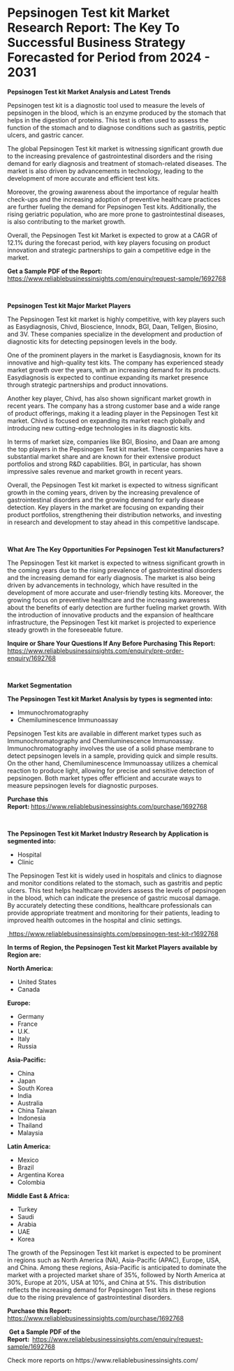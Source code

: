 <p><h1>Pepsinogen Test kit Market Research Report: The Key To Successful Business Strategy Forecasted for Period from 2024 - 2031</h1></p><p><strong>Pepsinogen Test kit Market Analysis and Latest Trends</strong></p>
<p><p>Pepsinogen test kit is a diagnostic tool used to measure the levels of pepsinogen in the blood, which is an enzyme produced by the stomach that helps in the digestion of proteins. This test is often used to assess the function of the stomach and to diagnose conditions such as gastritis, peptic ulcers, and gastric cancer.</p><p>The global Pepsinogen Test kit market is witnessing significant growth due to the increasing prevalence of gastrointestinal disorders and the rising demand for early diagnosis and treatment of stomach-related diseases. The market is also driven by advancements in technology, leading to the development of more accurate and efficient test kits.</p><p>Moreover, the growing awareness about the importance of regular health check-ups and the increasing adoption of preventive healthcare practices are further fueling the demand for Pepsinogen Test kits. Additionally, the rising geriatric population, who are more prone to gastrointestinal diseases, is also contributing to the market growth.</p><p>Overall, the Pepsinogen Test kit Market is expected to grow at a CAGR of 12.1% during the forecast period, with key players focusing on product innovation and strategic partnerships to gain a competitive edge in the market.</p></p>
<p><strong>Get a Sample PDF of the Report:&nbsp;</strong> <a href="https://www.reliablebusinessinsights.com/enquiry/request-sample/1692768">https://www.reliablebusinessinsights.com/enquiry/request-sample/1692768</a></p>
<p>&nbsp;</p>
<p><strong>Pepsinogen Test kit Major Market Players</strong></p>
<p><p>The Pepsinogen Test kit market is highly competitive, with key players such as Easydiagnosis, Chivd, Bioscience, Innodx, BGI, Daan, Tellgen, Biosino, and 3V. These companies specialize in the development and production of diagnostic kits for detecting pepsinogen levels in the body.</p><p>One of the prominent players in the market is Easydiagnosis, known for its innovative and high-quality test kits. The company has experienced steady market growth over the years, with an increasing demand for its products. Easydiagnosis is expected to continue expanding its market presence through strategic partnerships and product innovations.</p><p>Another key player, Chivd, has also shown significant market growth in recent years. The company has a strong customer base and a wide range of product offerings, making it a leading player in the Pepsinogen Test kit market. Chivd is focused on expanding its market reach globally and introducing new cutting-edge technologies in its diagnostic kits.</p><p>In terms of market size, companies like BGI, Biosino, and Daan are among the top players in the Pepsinogen Test kit market. These companies have a substantial market share and are known for their extensive product portfolios and strong R&D capabilities. BGI, in particular, has shown impressive sales revenue and market growth in recent years.</p><p>Overall, the Pepsinogen Test kit market is expected to witness significant growth in the coming years, driven by the increasing prevalence of gastrointestinal disorders and the growing demand for early disease detection. Key players in the market are focusing on expanding their product portfolios, strengthening their distribution networks, and investing in research and development to stay ahead in this competitive landscape.</p></p>
<p>&nbsp;</p>
<p><strong>What Are The Key Opportunities For Pepsinogen Test kit Manufacturers?</strong></p>
<p><p>The Pepsinogen Test kit market is expected to witness significant growth in the coming years due to the rising prevalence of gastrointestinal disorders and the increasing demand for early diagnosis. The market is also being driven by advancements in technology, which have resulted in the development of more accurate and user-friendly testing kits. Moreover, the growing focus on preventive healthcare and the increasing awareness about the benefits of early detection are further fueling market growth. With the introduction of innovative products and the expansion of healthcare infrastructure, the Pepsinogen Test kit market is projected to experience steady growth in the foreseeable future.</p></p>
<p><strong>Inquire or Share Your Questions If Any Before Purchasing This Report:</strong> <a href="https://www.reliablebusinessinsights.com/enquiry/pre-order-enquiry/1692768">https://www.reliablebusinessinsights.com/enquiry/pre-order-enquiry/1692768</a></p>
<p>&nbsp;</p>
<p><strong>Market Segmentation</strong></p>
<p><strong>The Pepsinogen Test kit Market Analysis by types is segmented into:</strong></p>
<p><ul><li>Immunochromatography</li><li>Chemiluminescence Immunoassay</li></ul></p>
<p><p>Pepsinogen Test kits are available in different market types such as Immunochromatography and Chemiluminescence Immunoassay. Immunochromatography involves the use of a solid phase membrane to detect pepsinogen levels in a sample, providing quick and simple results. On the other hand, Chemiluminescence Immunoassay utilizes a chemical reaction to produce light, allowing for precise and sensitive detection of pepsinogen. Both market types offer efficient and accurate ways to measure pepsinogen levels for diagnostic purposes.</p></p>
<p><strong>Purchase this Report:&nbsp;</strong><a href="https://www.reliablebusinessinsights.com/purchase/1692768">https://www.reliablebusinessinsights.com/purchase/1692768</a></p>
<p>&nbsp;</p>
<p><strong>The Pepsinogen Test kit Market Industry Research by Application is segmented into:</strong></p>
<p><ul><li>Hospital</li><li>Clinic</li></ul></p>
<p><p>The Pepsinogen Test kit is widely used in hospitals and clinics to diagnose and monitor conditions related to the stomach, such as gastritis and peptic ulcers. This test helps healthcare providers assess the levels of pepsinogen in the blood, which can indicate the presence of gastric mucosal damage. By accurately detecting these conditions, healthcare professionals can provide appropriate treatment and monitoring for their patients, leading to improved health outcomes in the hospital and clinic settings.</p></p>
<p><a href="https://www.reliablebusinessinsights.com/pepsinogen-test-kit-r1692768">&nbsp;https://www.reliablebusinessinsights.com/pepsinogen-test-kit-r1692768</a></p>
<p><strong>In terms of Region, the Pepsinogen Test kit Market Players available by Region are:</strong></p>
<p>
    <p> <strong> North America: </strong>
        <ul>
            <li>United States</li>
            <li>Canada</li>
        </ul>
        </p> 
    <p> <strong> Europe: </strong>
        <ul>
            <li>Germany</li>
            <li>France</li>
            <li>U.K.</li>
            <li>Italy</li>
            <li>Russia</li>
        </ul>
        </p> 
    <p> <strong> Asia-Pacific: </strong>
        <ul>
            <li>China</li>
            <li>Japan</li>
            <li>South Korea</li>
            <li>India</li>
            <li>Australia</li>
            <li>China Taiwan</li>
            <li>Indonesia</li>
            <li>Thailand</li>
            <li>Malaysia</li>
        </ul>
        </p> 
    <p> <strong> Latin America: </strong>
        <ul>
            <li>Mexico</li>
            <li>Brazil</li>
            <li>Argentina Korea</li>
            <li>Colombia</li>
        </ul>
        </p> 
    <p> <strong> Middle East & Africa: </strong>
        <ul>
            <li>Turkey</li>
            <li>Saudi</li>
            <li>Arabia</li>
            <li>UAE</li>
            <li>Korea</li>
        </ul>
    </p>
    </p>
<p><p>The growth of the Pepsinogen Test kit market is expected to be prominent in regions such as North America (NA), Asia-Pacific (APAC), Europe, USA, and China. Among these regions, Asia-Pacific is anticipated to dominate the market with a projected market share of 35%, followed by North America at 30%, Europe at 20%, USA at 10%, and China at 5%. This distribution reflects the increasing demand for Pepsinogen Test kits in these regions due to the rising prevalence of gastrointestinal disorders.</p></p>
<p><strong>Purchase this Report: </strong><a href="https://www.reliablebusinessinsights.com/purchase/1692768">https://www.reliablebusinessinsights.com/purchase/1692768</a></p>
<p>&nbsp;<strong>Get a Sample PDF of the Report:&nbsp;&nbsp;</strong><a href="https://www.reliablebusinessinsights.com/enquiry/request-sample/1692768">https://www.reliablebusinessinsights.com/enquiry/request-sample/1692768</a></p>
<p><strong></strong></p>
<p>Check more reports on https://www.reliablebusinessinsights.com/</p>